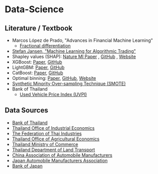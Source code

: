 # Data-Science

## Literature / Textbook
- Marcos López de Prado, "Advances in Financial Machine Learning"
  - [Fractional differentiation](https://github.com/fracdiff/fracdiff.git)
- [Stefan Jansen, "Machine Learning for Algorithmic Trading"](https://github.com/stefan-jansen/machine-learning-for-trading.git)
- Shapley values (SHAP):
[Nature MI Paper](https://www.nature.com/articles/s42256-019-0138-9.epdf?shared_access_token=RCYPTVkiECUmc0CccSMgXtRgN0jAjWel9jnR3ZoTv0O81kV8DqPb2VXSseRmof0Pl8YSOZy4FHz5vMc3xsxcX6uT10EzEoWo7B-nZQAHJJvBYhQJTT1LnJmpsa48nlgUWrMkThFrEIvZstjQ7Xdc5g%3D%3D)
, [GitHub](https://github.com/shap/shap.git)
, [Website](https://shap.readthedocs.io/en/latest/)
- XGBoost: [Paper](https://arxiv.org/pdf/1603.02754), [GitHub](https://github.com/dmlc/xgboost.git)
- LightGBM: [Paper](https://papers.nips.cc/paper_files/paper/2017/file/6449f44a102fde848669bdd9eb6b76fa-Paper.pdf), [GitHub](https://github.com/microsoft/LightGBM.git)
- CatBoost: [Paper](https://arxiv.org/abs/1706.09516), [GitHub](https://github.com/catboost/catboost.git)
- Optimal binning: [Paper](https://arxiv.org/pdf/2001.08025), [GitHub](https://github.com/guillermo-navas-palencia/optbinning.git), [Website](https://gnpalencia.org/optbinning/)
- [Synthetic Minority Over-sampling Technique (SMOTE)](https://arxiv.org/pdf/1106.1813)
- Bank of Thailand
  - [Used Vehicle Price Index (UVPI)](https://www.bot.or.th/content/dam/bot/documents/th/research-and-publications/research/stat-horizon-and-stat-in-focus/stat-horizon/UVPI.pdf)

## Data Sources
- [Bank of Thailand](https://www.bot.or.th/en/statistics.html)
- [Thailand Office of Industrial Economics](https://www.oie.go.th/view/1/industrial_indices/EN-US)
- [The Federation of Thai Industries](https://fti.or.th/ids/)
- [Thailand Office of Agricultural Economics](https://www.oae.go.th/view/1/%E0%B8%82%E0%B9%89%E0%B8%AD%E0%B8%A1%E0%B8%B9%E0%B8%A5%E0%B9%80%E0%B8%A8%E0%B8%A3%E0%B8%A9%E0%B8%90%E0%B8%81%E0%B8%B4%E0%B8%88%E0%B8%81%E0%B8%B2%E0%B8%A3%E0%B9%80%E0%B8%81%E0%B8%A9%E0%B8%95%E0%B8%A3/TH-TH)
- [Thailand Ministry of Commerce](https://www.moc.go.th/en/page/item/index/id/6)
- [Thailand Department of Land Transport](https://web.dlt.go.th/statistics/)
- [China Association of Automobile Manufacturers](http://en.caam.org.cn/Index/lists/catid/69.html)
- [Japan Automobile Manufacturers Association](https://jamaserv.jama.or.jp/newdb/eng/index.html)
- [Bank of Japan](https://www.boj.or.jp/en/statistics/index.htm)
